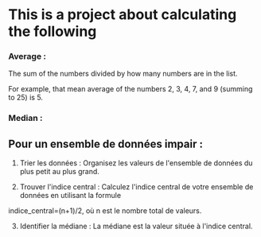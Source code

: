 This is a project about calculating the following
===================================================

### Average : 
The sum of the numbers divided by how many numbers are in the list.

For example, that mean average of the numbers 2, 3, 4, 7, and 9 (summing to 25) is 5.

### Median : 


 ## Pour un ensemble de données impair :

1. Trier les données : Organisez les valeurs de l'ensemble de données du plus petit au plus grand.

2. Trouver l'indice central : Calculez l'indice central de votre ensemble de données en utilisant la formule 

indice_central=(n+1)/2, où n est le nombre total de valeurs.

3. Identifier la médiane : La médiane est la valeur située à l'indice central.